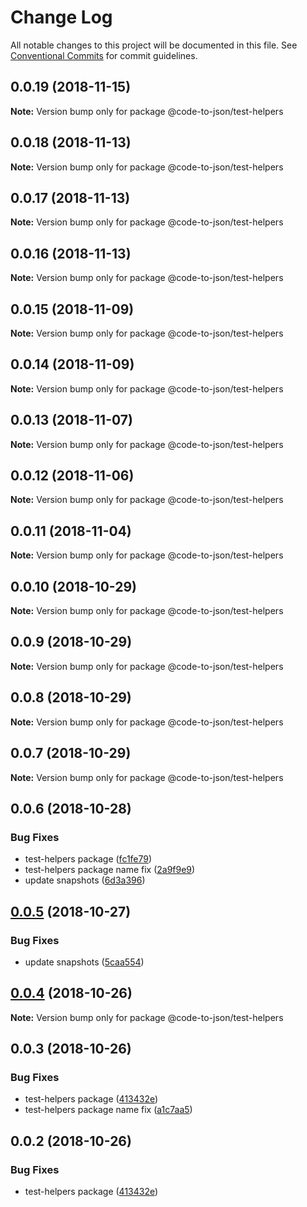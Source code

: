 # Change Log

All notable changes to this project will be documented in this file.
See [Conventional Commits](https://conventionalcommits.org) for commit guidelines.

## 0.0.19 (2018-11-15)

**Note:** Version bump only for package @code-to-json/test-helpers





## 0.0.18 (2018-11-13)

**Note:** Version bump only for package @code-to-json/test-helpers





## 0.0.17 (2018-11-13)

**Note:** Version bump only for package @code-to-json/test-helpers





## 0.0.16 (2018-11-13)

**Note:** Version bump only for package @code-to-json/test-helpers





## 0.0.15 (2018-11-09)

**Note:** Version bump only for package @code-to-json/test-helpers





## 0.0.14 (2018-11-09)

**Note:** Version bump only for package @code-to-json/test-helpers





## 0.0.13 (2018-11-07)

**Note:** Version bump only for package @code-to-json/test-helpers





## 0.0.12 (2018-11-06)

**Note:** Version bump only for package @code-to-json/test-helpers





## 0.0.11 (2018-11-04)

**Note:** Version bump only for package @code-to-json/test-helpers





## 0.0.10 (2018-10-29)

**Note:** Version bump only for package @code-to-json/test-helpers





## 0.0.9 (2018-10-29)

**Note:** Version bump only for package @code-to-json/test-helpers





## 0.0.8 (2018-10-29)

**Note:** Version bump only for package @code-to-json/test-helpers





## 0.0.7 (2018-10-29)

**Note:** Version bump only for package @code-to-json/test-helpers





## 0.0.6 (2018-10-28)


### Bug Fixes

* test-helpers package ([fc1fe79](https://github.com/mike-north/code-to-json/tree/master/packages/test-helpers/commit/fc1fe79))
* test-helpers package name fix ([2a9f9e9](https://github.com/mike-north/code-to-json/tree/master/packages/test-helpers/commit/2a9f9e9))
* update snapshots ([6d3a396](https://github.com/mike-north/code-to-json/tree/master/packages/test-helpers/commit/6d3a396))





## [0.0.5](https://github.com/mike-north/code-to-json/tree/master/packages/test-helpers/compare/@code-to-json/test-helpers@0.0.4...@code-to-json/test-helpers@0.0.5) (2018-10-27)


### Bug Fixes

* update snapshots ([5caa554](https://github.com/mike-north/code-to-json/tree/master/packages/test-helpers/commit/5caa554))





## [0.0.4](https://github.com/mike-north/code-to-json/tree/master/packages/test-helpers/compare/@code-to-json/test-helpers@0.0.3...@code-to-json/test-helpers@0.0.4) (2018-10-26)

**Note:** Version bump only for package @code-to-json/test-helpers





## 0.0.3 (2018-10-26)


### Bug Fixes

* test-helpers package ([413432e](https://github.com/mike-north/code-to-json/tree/master/packages/test-helpers/commit/413432e))
* test-helpers package name fix ([a1c7aa5](https://github.com/mike-north/code-to-json/tree/master/packages/test-helpers/commit/a1c7aa5))





## 0.0.2 (2018-10-26)


### Bug Fixes

* test-helpers package ([413432e](https://github.com/mike-north/code-to-json/tree/master/packages/test-helpers/commit/413432e))
